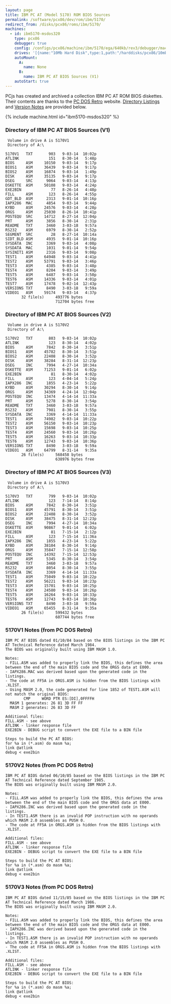 ```yaml
---
layout: page
title: IBM PC AT (Model 5170) ROM BIOS Sources
permalink: /software/pcx86/dev/rom/ibm/5170/
redirect_from: /disks/pcx86/roms/ibm/5170/
machines:
  - id: ibm5170-msdos320
    type: pcx86
    debugger: true
    config: /configs/pcx86/machine/ibm/5170/ega/640kb/rev3/debugger/machine.xml
    drives: '[{name:"10Mb Hard Disk",type:1,path:"/harddisks/pcx86/10mb/MSDOS320-C400.json"}]'
    autoMount:
      A:
        name: None
      B:
        name: IBM PC AT BIOS Sources (V1)
    autoStart: true
---
```


PCjs has created and archived a collection IBM PC AT ROM BIOS diskettes.  Their contents are thanks to the
[PC DOS Retro](https://sites.google.com/site/pcdosretro/) website.  [Directory Listings](#directory-of-ibm-pc-at-bios-sources-v1)
and [Version Notes](#5170v1-notes-from-pc-dos-retro) are provided below.

{% include machine.html id="ibm5170-msdos320" %}

### Directory of IBM PC AT BIOS Sources (V1)

     Volume in drive A is 5170V1
     Directory of A:\

    5170V1   TXT       903   9-03-14  10:02p
    ATLINK             151   8-30-14   5:48p
    BIOS     ASM     10150   9-03-14   9:17p
    BIOS1    ASM     36439   9-03-14   9:17p
    BIOS2    ASM     16874   9-03-14   1:49p
    DISK     ASM     35135   9-03-14   9:17p
    DSEG     SRC      9064   9-03-14   4:13p
    DSKETTE  ASM     50108   9-03-14   4:24p
    EXE2BIN             77   8-26-14   4:48p
    FILL     ASM       123   8-26-14   4:55p
    GDT_BLD  ASM      2313   9-01-14  10:16p
    IAPX286  MAC      4854   9-03-14   9:44p
    KYBD     ASM     24576   9-03-14   4:28p
    ORGS     ASM     25030   8-26-14  10:41p
    POSTEQU  SRC     14712   8-27-14  12:04p
    PRT      ASM      3856   8-30-14   2:31p
    README   TXT      3460   3-03-18   9:57a
    RS232    ASM      6979   8-30-14   2:52p
    SEGMENT  SRC        28   8-27-14  10:14a
    SIDT_BLD ASM      4935   9-01-14  10:16p
    SYSDATA  INC      3369   9-03-14   4:08p
    SYSDATA  MAC      1031   9-01-14   9:54p
    SYSINIT1 ASM      2316   9-03-14   9:08p
    TEST1    ASM     64948   9-03-14   4:41p
    TEST2    ASM     53791   9-03-14   3:46p
    TEST3    ASM      4385   9-03-14   3:48p
    TEST4    ASM      8204   9-03-14   3:49p
    TEST5    ASM      6487   9-03-14   3:50p
    TEST6    ASM     14336   9-03-14   4:01p
    TEST7    ASM     17478   9-02-14  12:43p
    VERSIONS TXT      8490   3-03-18   9:59a
    VIDEO1   ASM     59174   9-03-14   4:37p
           32 file(s)     493776 bytes
                          712704 bytes free

### Directory of IBM PC AT BIOS Sources (V2)

     Volume in drive A is 5170V2
     Directory of A:\

    5170V2   TXT       803   9-03-14  10:02p
    ATLINK             123   8-30-14   4:02p
    BIOS     ASM      7842   8-30-14   3:51p
    BIOS1    ASM     45782   8-30-14   3:51p
    BIOS2    ASM     22408   8-30-14   3:52p
    DISK     ASM     38284   8-31-14  12:23p
    DSEG     INC      7994   4-27-14  10:34a
    DSKETTE  ASM     71253   9-01-14   6:02p
    EXE2BIN             81   8-30-14   4:02p
    FILL     ASM       123   4-04-14   5:24p
    IAPX286  INC      1855   4-23-14   5:22p
    KYBD     ASM     30294   8-30-14   9:14p
    ORGS     ASM     34369   4-24-14  12:04p
    POSTEQU  INC     13474   4-14-14  11:33a
    PRT      ASM      5278   8-30-14   3:54p
    README   TXT      3460   3-03-18   9:57a
    RS232    ASM      7981   8-30-14   3:55p
    SYSDATA  INC      3369   4-14-14  11:33a
    TEST1    ASM     74982   9-03-14  10:22p
    TEST2    ASM     56150   9-03-14  10:23p
    TEST3    ASM     15698   9-03-14  10:25p
    TEST4    ASM     24560   9-03-14  10:26p
    TEST5    ASM     16263   9-03-14  10:33p
    TEST6    ASM     12743   9-03-14  10:36p
    VERSIONS TXT      8490   3-03-18   9:59a
    VIDEO1   ASM     64799   8-31-14   9:35a
           26 file(s)     568458 bytes
                          638976 bytes free

### Directory of IBM PC AT BIOS Sources (V3)

     Volume in drive A is 5170V3
     Directory of A:\

    5170V3   TXT       799   9-03-14  10:02p
    ATLINK             123   7-14-14   8:14p
    BIOS     ASM      7842   8-30-14   3:51p
    BIOS1    ASM     45791   8-30-14   3:51p
    BIOS2    ASM     22408   8-30-14   3:52p
    DISK     ASM     38475   8-31-14  12:23p
    DSEG     INC      7994   4-27-14  10:34a
    DSKETTE  ASM     90867   9-01-14   6:02p
    EXE2BIN             81   7-15-14   2:12p
    FILL     ASM       123   7-15-14  11:36a
    IAPX286  INC      1855   4-23-14   5:22p
    KYBD     ASM     38104   8-30-14   9:14p
    ORGS     ASM     35847   7-15-14  12:58p
    POSTEQU  INC     14392   7-15-14  12:53p
    PRT      ASM      5345   8-30-14   3:54p
    README   TXT      3460   3-03-18   9:57a
    RS232    ASM      8054   8-30-14   3:55p
    SYSDATA  INC      3369   4-14-14  11:33a
    TEST1    ASM     75049   9-03-14  10:22p
    TEST2    ASM     56221   9-03-14  10:23p
    TEST3    ASM     15701   9-03-14  10:25p
    TEST4    ASM     24580   9-03-14  10:26p
    TEST5    ASM     16264   9-03-14  10:33p
    TEST6    ASM     12743   9-03-14  10:36p
    VERSIONS TXT      8490   3-03-18   9:59a
    VIDEO1   ASM     65455   8-31-14   9:35a
           26 file(s)     599432 bytes
                          607744 bytes free

### 5170V1 Notes (from PC DOS Retro)

    IBM PC AT BIOS dated 01/10/84 based on the BIOS listings in the IBM PC AT Technical Reference dated March 1984.
    The BIOS was originally built using IBM MASM 1.0.
    
    Notes:
    - FILL.ASM was added to properly link the BIOS, this defines the area between the end of the main BIOS code and the ORGS data at E000.
    - IAPX286.MAC was derived based upon the generated code in the listings.
    - The code at FF5A in ORGS.ASM is hidden from the BIOS listings with .XLIST.
    - Using MASM 2.0, the code generated for line 1852 of TEST1.ASM will not match the original BIOS:
            CMP     WORD PTR ES:[DI],0FFFFH
      MASM 1 generates: 26 81 3D FF FF
      MASM 2 generates: 26 83 3D FF
    
    Additional files:
    FILL.ASM - see above
    ATLINK - linker response file
    EXE2BIN - DEBUG script to convert the EXE file to a BIN file
    
    Steps to build the PC AT BIOS:
    for %a in (*.asm) do masm %a;
    link @atlink
    debug < exe2bin

### 5170V2 Notes (from PC DOS Retro)

    IBM PC AT BIOS dated 06/10/85 based on the BIOS listings in the IBM PC AT Technical Reference dated September 1985.
    The BIOS was originally built using IBM MASM 2.0.
    
    Notes:
    - FILL.ASM was added to properly link the BIOS, this defines the area between the end of the main BIOS code and the ORGS data at E000.
    - IAPX286.INC was derived based upon the generated code in the listings.
    - In TEST1.ASM there is an invalid POP instruction with no operands which MASM 2.0 assembles as PUSH 0.
    - The code at FF5A in ORGS.ASM is hidden from the BIOS listings with .XLIST.
    
    Additional files:
    FILL.ASM - see above
    ATLINK - linker response file
    EXE2BIN - DEBUG script to convert the EXE file to a BIN file
    
    Steps to build the PC AT BIOS:
    for %a in (*.asm) do masm %a;
    link @atlink
    debug < exe2bin

### 5170V3 Notes (from PC DOS Retro)

    IBM PC AT BIOS dated 11/15/85 based on the BIOS listings in the IBM PC AT Technical Reference dated March 1986.
    The BIOS was originally built using IBM MASM 2.0.
    
    Notes:
    - FILL.ASM was added to properly link the BIOS, this defines the area between the end of the main BIOS code and the ORGS data at E000.
    - IAPX286.INC was derived based upon the generated code in the listings.
    - In TEST1.ASM there is an invalid POP instruction with no operands which MASM 2.0 assembles as PUSH 0.
    - The code at FF5A in ORGS.ASM is hidden from the BIOS listings with .XLIST.
    
    Additional files:
    FILL.ASM - see above
    ATLINK - linker response file
    EXE2BIN - DEBUG script to convert the EXE file to a BIN file
    
    Steps to build the PC AT BIOS:
    for %a in (*.asm) do masm %a;
    link @atlink
    debug < exe2bin
